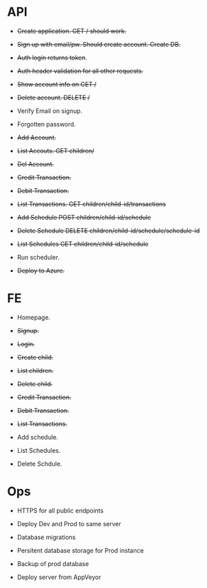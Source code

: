# API

- ~~Create application. GET / should work.~~

- ~~Sign up with email/pw. Should create account. Create DB.~~

- ~~Auth login returns token~~.

- ~~Auth header validation for all other requests.~~

- ~~Show account info on GET /~~

- ~~Delete account. DELETE /~~

- Verify Email on signup.

- Forgotten password.

- ~~Add Account.~~

- ~~List Accouts. GET children/~~

- ~~Del Account.~~

- ~~Credit Transaction.~~

- ~~Debit Transaction.~~

- ~~List Transactions. GET children/child-id/transactions~~

- ~~Add Schedule POST children/child-id/schedule~~

- ~~Delete Schedule DELETE children/child-id/schedule/schedule-id~~

- ~~List Schedules GET children/child-id/schedule~~

- Run scheduler.

- ~~Deploy to Azure.~~

# FE

- Homepage.

- ~~Signup.~~

- ~~Login.~~

- ~~Create child.~~

- ~~List children.~~

- ~~Delete child.~~

- ~~Credit Transaction.~~

- ~~Debit Transaction.~~

- ~~List Transactions.~~

- Add schedule.

- List Schedules.

- Delete Schdule.

# Ops

- HTTPS for all public endpoints

- Deploy Dev and Prod to same server

- Database migrations

- Persitent database storage for Prod instance

- Backup of prod database

- Deploy server from AppVeyor
